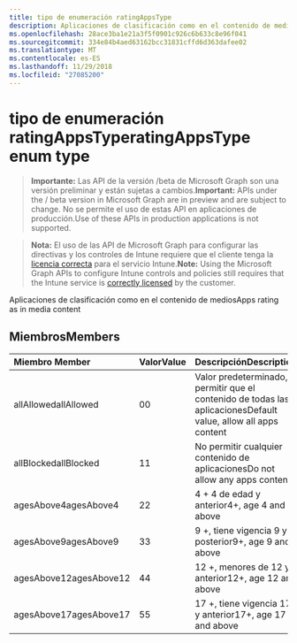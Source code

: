 ```yaml
---
title: tipo de enumeración ratingAppsType
description: Aplicaciones de clasificación como en el contenido de medios
ms.openlocfilehash: 28ace3ba1e21a3f5f0901c926c6b633c8e96f041
ms.sourcegitcommit: 334e84b4aed63162bcc31831cffd6d363dafee02
ms.translationtype: MT
ms.contentlocale: es-ES
ms.lasthandoff: 11/29/2018
ms.locfileid: "27085200"
---
```

# <a name="ratingappstype-enum-type"></a><span data-ttu-id="8ac46-103">tipo de enumeración ratingAppsType</span><span class="sxs-lookup"><span data-stu-id="8ac46-103">ratingAppsType enum type</span></span>

> <span data-ttu-id="8ac46-104">**Importante:** Las API de la versión /beta de Microsoft Graph son una versión preliminar y están sujetas a cambios.</span><span class="sxs-lookup"><span data-stu-id="8ac46-104">**Important:** APIs under the / beta version in Microsoft Graph are in preview and are subject to change.</span></span> <span data-ttu-id="8ac46-105">No se permite el uso de estas API en aplicaciones de producción.</span><span class="sxs-lookup"><span data-stu-id="8ac46-105">Use of these APIs in production applications is not supported.</span></span>

> <span data-ttu-id="8ac46-106">**Nota:** El uso de las API de Microsoft Graph para configurar las directivas y los controles de Intune requiere que el cliente tenga la [licencia correcta](https://go.microsoft.com/fwlink/?linkid=839381) para el servicio Intune.</span><span class="sxs-lookup"><span data-stu-id="8ac46-106">**Note:** Using the Microsoft Graph APIs to configure Intune controls and policies still requires that the Intune service is [correctly licensed](https://go.microsoft.com/fwlink/?linkid=839381) by the customer.</span></span>

<span data-ttu-id="8ac46-107">Aplicaciones de clasificación como en el contenido de medios</span><span class="sxs-lookup"><span data-stu-id="8ac46-107">Apps rating as in media content</span></span>
## <a name="members"></a><span data-ttu-id="8ac46-108">Miembros</span><span class="sxs-lookup"><span data-stu-id="8ac46-108">Members</span></span>
|<span data-ttu-id="8ac46-109">Miembro	</span><span class="sxs-lookup"><span data-stu-id="8ac46-109">Member</span></span>|<span data-ttu-id="8ac46-110">Valor</span><span class="sxs-lookup"><span data-stu-id="8ac46-110">Value</span></span>|<span data-ttu-id="8ac46-111">Descripción</span><span class="sxs-lookup"><span data-stu-id="8ac46-111">Description</span></span>|
|:---|:---|:---|
|<span data-ttu-id="8ac46-112">allAllowed</span><span class="sxs-lookup"><span data-stu-id="8ac46-112">allAllowed</span></span>|<span data-ttu-id="8ac46-113">0</span><span class="sxs-lookup"><span data-stu-id="8ac46-113">0</span></span>|<span data-ttu-id="8ac46-114">Valor predeterminado, permitir que el contenido de todas las aplicaciones</span><span class="sxs-lookup"><span data-stu-id="8ac46-114">Default value, allow all apps content</span></span>|
|<span data-ttu-id="8ac46-115">allBlocked</span><span class="sxs-lookup"><span data-stu-id="8ac46-115">allBlocked</span></span>|<span data-ttu-id="8ac46-116">1</span><span class="sxs-lookup"><span data-stu-id="8ac46-116">1</span></span>|<span data-ttu-id="8ac46-117">No permitir cualquier contenido de aplicaciones</span><span class="sxs-lookup"><span data-stu-id="8ac46-117">Do not allow any apps content</span></span>|
|<span data-ttu-id="8ac46-118">agesAbove4</span><span class="sxs-lookup"><span data-stu-id="8ac46-118">agesAbove4</span></span>|<span data-ttu-id="8ac46-119">2</span><span class="sxs-lookup"><span data-stu-id="8ac46-119">2</span></span>|<span data-ttu-id="8ac46-120">4 + 4 de edad y anterior</span><span class="sxs-lookup"><span data-stu-id="8ac46-120">4+, age 4 and above</span></span>|
|<span data-ttu-id="8ac46-121">agesAbove9</span><span class="sxs-lookup"><span data-stu-id="8ac46-121">agesAbove9</span></span>|<span data-ttu-id="8ac46-122">3</span><span class="sxs-lookup"><span data-stu-id="8ac46-122">3</span></span>|<span data-ttu-id="8ac46-123">9 +, tiene vigencia 9 y posterior</span><span class="sxs-lookup"><span data-stu-id="8ac46-123">9+, age 9 and above</span></span>|
|<span data-ttu-id="8ac46-124">agesAbove12</span><span class="sxs-lookup"><span data-stu-id="8ac46-124">agesAbove12</span></span>|<span data-ttu-id="8ac46-125">4</span><span class="sxs-lookup"><span data-stu-id="8ac46-125">4</span></span>|<span data-ttu-id="8ac46-126">12 +, menores de 12 y anterior</span><span class="sxs-lookup"><span data-stu-id="8ac46-126">12+, age 12 and above</span></span> |
|<span data-ttu-id="8ac46-127">agesAbove17</span><span class="sxs-lookup"><span data-stu-id="8ac46-127">agesAbove17</span></span>|<span data-ttu-id="8ac46-128">5</span><span class="sxs-lookup"><span data-stu-id="8ac46-128">5</span></span>|<span data-ttu-id="8ac46-129">17 +, tiene vigencia 17 y anterior</span><span class="sxs-lookup"><span data-stu-id="8ac46-129">17+, age 17 and above</span></span>|






